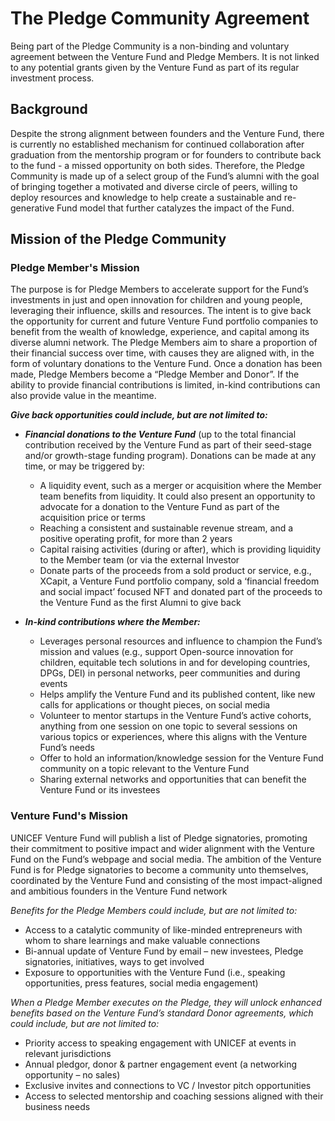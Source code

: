 # The Pledge Community Agreement

Being part of the Pledge Community is a non-binding and voluntary agreement between the Venture Fund and Pledge Members. It is not linked to any potential grants given by the Venture Fund as part of its regular investment process.

## Background
Despite the strong alignment between founders and the Venture Fund, there is currently no established mechanism for continued collaboration after graduation from the mentorship program or for founders to contribute back to the fund - a missed opportunity on both sides.
Therefore, the Pledge Community is made up of a select group of the Fund’s alumni with the goal of bringing together a motivated and diverse circle of peers, willing to deploy resources and knowledge to help create a sustainable and re-generative Fund model that further catalyzes the impact of the Fund.

## Mission of the Pledge Community

### Pledge Member's Mission
The purpose is for Pledge Members to accelerate support for the Fund’s investments in just and open innovation for children and young people, leveraging their influence, skills and resources.
The intent is to give back the opportunity for current and future Venture Fund portfolio companies to benefit from the wealth of knowledge, experience, and capital among its diverse alumni network.
The Pledge Members aim to share a proportion of their financial success over time, with causes they are aligned with, in the form of voluntary donations to the Venture Fund.
Once a donation has been made, Pledge Members become a “Pledge Member and Donor”. If the ability to provide financial contributions is limited, in-kind contributions can also provide value in the meantime.  

**_Give back opportunities could include, but are not limited to:_**
* **_Financial donations to the Venture Fund_** (up to the total financial contribution received by the Venture Fund as part of their seed-stage and/or growth-stage funding program). Donations can be made at any time, or may be triggered by:
    * A liquidity event, such as a merger or acquisition where the Member team benefits from liquidity. It could also present an opportunity to advocate for a donation to the Venture Fund as part of the acquisition price or terms
    * Reaching a consistent and sustainable revenue stream, and a positive operating profit, for more than 2 years 
    * Capital raising activities (during or after), which is providing liquidity to the Member team (or via the external Investor   
    * Donate parts of the proceeds from a sold product or service, e.g., XCapit, a Venture Fund portfolio company, sold a ‘financial freedom and social impact’ focused NFT and donated part of the proceeds to the Venture Fund as the first Alumni to give back  
 
* **_In-kind contributions where the Member:_**
    * Leverages personal resources and influence to champion the Fund’s mission and values (e.g., support Open-source innovation for children, equitable tech solutions in and for developing countries, DPGs, DEI) in personal networks, peer communities and during events 
    * Helps amplify the Venture Fund and its published content, like new calls for applications or thought pieces, on social media  
    * Volunteer to mentor startups in the Venture Fund’s active cohorts, anything from one session on one topic to several sessions on various topics or experiences, where this aligns with the Venture Fund’s needs 
    * Offer to hold an information/knowledge session for the Venture Fund community on a topic relevant to the Venture Fund 
    * Sharing external networks and opportunities that can benefit the Venture Fund or its investees   

### Venture Fund's Mission
UNICEF Venture Fund will publish a list of Pledge signatories, promoting their commitment to positive impact and wider alignment with the Venture Fund on the Fund’s webpage and social media.
The ambition of the Venture Fund is for Pledge signatories to become a community unto themselves, coordinated by the Venture Fund and consisting of the most impact-aligned and ambitious founders in the Venture Fund network

_Benefits for the Pledge Members could include, but are not limited to:_
* Access to a catalytic community of like-minded entrepreneurs with whom to share learnings and make valuable connections 
* Bi-annual update of Venture Fund by email – new investees, Pledge signatories, initiatives, ways to get involved 
* Exposure to opportunities with the Venture Fund (i.e., speaking opportunities, press features, social media engagement)

_When a Pledge Member executes on the Pledge, they will unlock enhanced benefits based on the Venture Fund’s standard Donor agreements, which could include, but are not limited to:_
* Priority access to speaking engagement with UNICEF at events in relevant jurisdictions 
* Annual pledgor, donor & partner engagement event (a networking opportunity – no sales) 
* Exclusive invites and connections to VC / Investor pitch opportunities
* Access to selected mentorship and coaching sessions aligned with their business needs  

 
